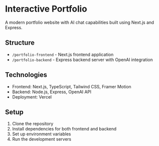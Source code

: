 # Interactive Portfolio

A modern portfolio website with AI chat capabilities built using Next.js and Express.

## Structure
- `/portfolio-frontend` - Next.js frontend application
- `/portfolio-backend` - Express backend server with OpenAI integration

## Technologies
- Frontend: Next.js, TypeScript, Tailwind CSS, Framer Motion
- Backend: Node.js, Express, OpenAI API
- Deployment: Vercel

## Setup
1. Clone the repository
2. Install dependencies for both frontend and backend
3. Set up environment variables
4. Run the development servers